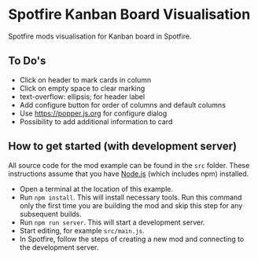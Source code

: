 # Spotfire Kanban Board Visualisation

Spotfire mods visualisation for Kanban board in Spotfire.

## To Do's

- Click on header to mark cards in column
- Click on empty space to clear marking
- text-overflow: ellipsis; for header label
- Add configure button for order of columns and default columns
- Use https://popper.js.org for configure dialog
- Possibility to add additional information to card 

## How to get started (with development server)
All source code for the mod example can be found in the `src` folder. 
These instructions assume that you have [Node.js](https://nodejs.org/en/) (which includes npm) installed.

- Open a terminal at the location of this example.
- Run `npm install`. This will install necessary tools. Run this command only the first time you are building the mod and skip this step for any subsequent builds.
- Run `npm run server`. This will start a development server.
- Start editing, for example `src/main.js`.
- In Spotfire, follow the steps of creating a new mod and connecting to the development server.